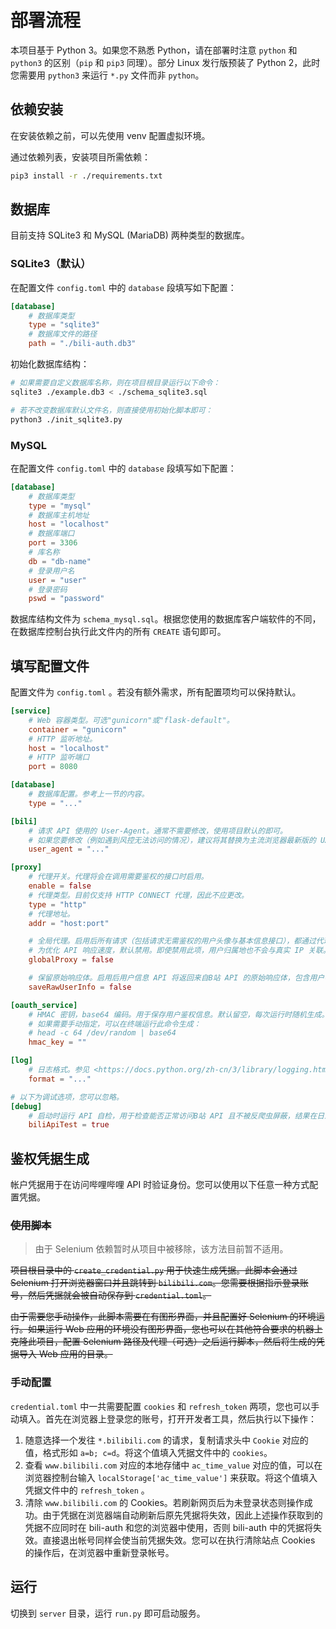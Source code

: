 # 部署流程

本项目基于 Python 3。如果您不熟悉 Python，请在部署时注意 `python` 和 `python3` 的区别（`pip` 和 `pip3` 同理）。部分 Linux 发行版预装了 Python 2，此时您需要用 `python3` 来运行 `*.py` 文件而非 `python`。

## 依赖安装

在安装依赖之前，可以先使用 venv 配置虚拟环境。

通过依赖列表，安装项目所需依赖：

```sh
pip3 install -r ./requirements.txt
```

## 数据库

目前支持 SQLite3 和 MySQL (MariaDB) 两种类型的数据库。

### SQLite3（默认）
在配置文件 `config.toml` 中的 `database` 段填写如下配置：
```toml
[database]
	# 数据库类型
	type = "sqlite3"
	# 数据库文件的路径
	path = "./bili-auth.db3"
```

初始化数据库结构：
```sh
# 如果需要自定义数据库名称，则在项目根目录运行以下命令：
sqlite3 ./example.db3 < ./schema_sqlite3.sql

# 若不改变数据库默认文件名，则直接使用初始化脚本即可：
python3 ./init_sqlite3.py
```

### MySQL

在配置文件 `config.toml` 中的 `database` 段填写如下配置：

```toml
[database]
	# 数据库类型
	type = "mysql"
	# 数据库主机地址
	host = "localhost"
	# 数据库端口
	port = 3306
	# 库名称
	db = "db-name"
	# 登录用户名
	user = "user"
	# 登录密码
	pswd = "password"
```

数据库结构文件为 `schema_mysql.sql`。根据您使用的数据库客户端软件的不同，在数据库控制台执行此文件内的所有 `CREATE` 语句即可。

## 填写配置文件

配置文件为 `config.toml` 。若没有额外需求，所有配置项均可以保持默认。

```toml
[service]
	# Web 容器类型。可选"gunicorn"或"flask-default"。
	container = "gunicorn"
	# HTTP 监听地址。
	host = "localhost"
	# HTTP 监听端口
	port = 8080

[database]
	# 数据库配置。参考上一节的内容。
	type = "..."

[bili]
	# 请求 API 使用的 User-Agent。通常不需要修改，使用项目默认的即可。
	# 如果您要修改（例如遇到风控无法访问的情况），建议将其替换为主流浏览器最新版的 UA。
	user_agent = "..."

[proxy]
	# 代理开关。代理将会在调用需要鉴权的接口时启用。
	enable = false
	# 代理类型。目前仅支持 HTTP CONNECT 代理，因此不应更改。
	type = "http"
	# 代理地址。
	addr = "host:port"

	# 全局代理。启用后所有请求（包括请求无需鉴权的用户头像与基本信息接口），都通过代理完成。
	# 为优化 API 响应速度，默认禁用。即使禁用此项，用户归属地也不会与真实 IP 关联。
	globalProxy = false

	# 保留原始响应体。启用后用户信息 API 将返回来自B站 API 的原始响应体，包含用户等级、个性签名等额外信息。
	saveRawUserInfo = false

[oauth_service]
	# HMAC 密钥，base64 编码。用于保存用户鉴权信息。默认留空，每次运行时随机生成。
	# 如果需要手动指定，可以在终端运行此命令生成：
	# head -c 64 /dev/random | base64
	hmac_key = ""

[log]
	# 日志格式。参见 <https://docs.python.org/zh-cn/3/library/logging.html#logrecord-attributes>
	format = "..."

# 以下为调试选项，您可以忽略。
[debug]
	# 启动时运行 API 自检，用于检查能否正常访问B站 API 且不被反爬虫屏蔽，结果在日志中显示。
	biliApiTest = true

```

## 鉴权凭据生成

帐户凭据用于在访问哔哩哔哩 API 时验证身份。您可以使用以下任意一种方式配置凭据。

### ~~使用脚本~~

> 由于 Selenium 依赖暂时从项目中被移除，该方法目前暂不适用。

~~项目根目录中的 `create_credential.py` 用于快速生成凭据。此脚本会通过 Selenium 打开浏览器窗口并且跳转到 `bilibili.com`。您需要根据指示登录账号，然后凭据就会被自动保存到 `credential.toml`。~~

~~由于需要您手动操作，此脚本需要在有图形界面，并且配置好 Selenium 的环境运行。如果运行 Web 应用的环境没有图形界面，您也可以在其他符合要求的机器上克隆此项目，配置 Selenium 路径及代理（可选）之后运行脚本，然后将生成的凭据导入 Web 应用的目录。~~

### 手动配置

`credential.toml` 中一共需要配置 `cookies` 和 `refresh_token` 两项，您也可以手动填入。首先在浏览器上登录您的账号，打开开发者工具，然后执行以下操作：

1. 随意选择一个发往 `*.bilibili.com` 的请求，复制请求头中 `Cookie` 对应的值，格式形如 `a=b; c=d`。将这个值填入凭据文件中的 `cookies`。
2. 查看 `www.bilibili.com` 对应的本地存储中 `ac_time_value` 对应的值，可以在浏览器控制台输入 `localStorage['ac_time_value']` 来获取。将这个值填入凭据文件中的 `refresh_token` 。
3. 清除 `www.bilibili.com` 的 Cookies。若刷新网页后为未登录状态则操作成功。由于凭据在浏览器端自动刷新后原先凭据将失效，因此上述操作获取到的凭据不应同时在 bili-auth 和您的浏览器中使用，否则 bili-auth 中的凭据将失效。直接退出帐号同样会使当前凭据失效。您可以在执行清除站点 Cookies 的操作后，在浏览器中重新登录帐号。

## 运行

切换到 `server` 目录，运行 `run.py` 即可启动服务。
